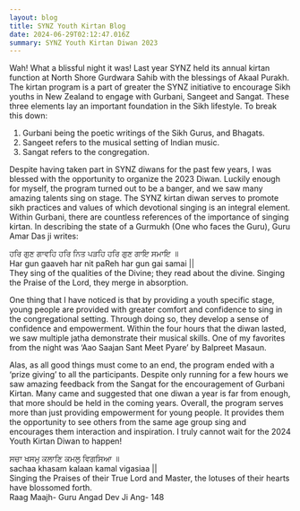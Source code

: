 ```yaml
---
layout: blog
title: SYNZ Youth Kirtan Blog
date: 2024-06-29T02:12:47.016Z
summary: SYNZ Youth Kirtan Diwan 2023
---
```

Wah! What a blissful night it was! Last year SYNZ held its annual kirtan function at North Shore Gurdwara Sahib with the blessings of Akaal Purakh. The kirtan program is a part of greater the SYNZ initiative to encourage Sikh youths in New Zealand to engage with Gurbani, Sangeet and Sangat. These three elements lay an important foundation in the Sikh lifestyle. To break this down: 

1. Gurbani being the poetic writings of the Sikh Gurus, and Bhagats. 
2. Sangeet refers to the musical setting of Indian music. 
3. Sangat refers to the congregation.

Despite having taken part in SYNZ diwans for the past few years, I was blessed with the opportunity to organize the 2023 Diwan. Luckily enough for myself, the program turned out to be a banger, and we saw many amazing talents sing on stage. The SYNZ kirtan diwan serves to promote sikh practices and values of which devotional singing is an integral element. Within Gurbani, there are countless references of the importance of singing kirtan. In describing the state of a Gurmukh (One who faces the Guru), Guru Amar Das ji writes:

ਹਰਿ ਗੁਣ ਗਾਵਹਿ ਹਰਿ ਨਿਤ ਪੜਹਿ ਹਰਿ ਗੁਣ ਗਾਇ ਸਮਾਇ ॥\
Har gun gaaveh har nit paReh har gun gai samai ||\
They sing of the qualities of the Divine; they read about the divine. Singing the Praise of the Lord, they merge in absorption.

One thing that I have noticed is that by providing a youth specific stage, young people are provided with greater comfort and confidence to sing in the congregational setting. Through doing so, they develop a sense of confidence and empowerment. Within the four hours that the diwan lasted, we saw multiple jatha demonstrate their musical skills. One of my favorites from the night was ‘Aao Saajan Sant Meet Pyare’ by Balpreet Masaun.

Alas, as all good things must come to an end, the program ended with a ‘prize giving’ to all the participants. Despite only running for a few hours we saw amazing feedback from the Sangat for the encouragement of Gurbani Kirtan. Many came and suggested that one diwan a year is far from enough, that more should be held in the coming years. Overall, the program serves more than just providing empowerment for young people. It provides them the opportunity to see others from the same age group sing and encourages them interaction and inspiration. I truly cannot wait for the 2024 Youth Kirtan Diwan to happen!

ਸਚਾ ਖਸਮੁ ਕਲਾਣਿ ਕਮਲੁ ਵਿਗਸਿਆ ॥\
sachaa khasam kalaan kamal vigasiaa ||\
Singing the Praises of their True Lord and Master, the lotuses of their hearts have blossomed forth.\
Raag Maajh- Guru Angad Dev Ji Ang- 148